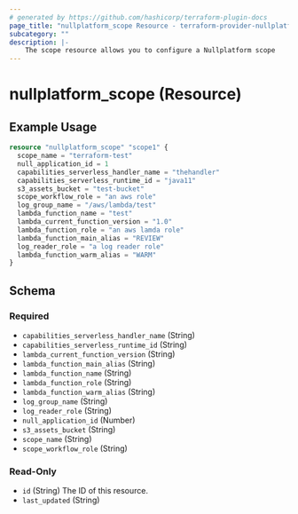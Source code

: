```yaml
---
# generated by https://github.com/hashicorp/terraform-plugin-docs
page_title: "nullplatform_scope Resource - terraform-provider-nullplatform"
subcategory: ""
description: |-
    The scope resource allows you to configure a Nullplatform scope
---
```


# nullplatform_scope (Resource)
## Example Usage

```terraform
resource "nullplatform_scope" "scope1" {
  scope_name = "terraform-test"
  null_application_id = 1
  capabilities_serverless_handler_name = "thehandler"
  capabilities_serverless_runtime_id = "java11"
  s3_assets_bucket = "test-bucket"
  scope_workflow_role = "an aws role"
  log_group_name = "/aws/lambda/test"
  lambda_function_name = "test"
  lambda_current_function_version = "1.0"
  lambda_function_role = "an aws lamda role"
  lambda_function_main_alias = "REVIEW"
  log_reader_role = "a log reader role"
  lambda_function_warm_alias = "WARM"
}
```

<!-- schema generated by tfplugindocs -->
## Schema

### Required

- `capabilities_serverless_handler_name` (String)
- `capabilities_serverless_runtime_id` (String)
- `lambda_current_function_version` (String)
- `lambda_function_main_alias` (String)
- `lambda_function_name` (String)
- `lambda_function_role` (String)
- `lambda_function_warm_alias` (String)
- `log_group_name` (String)
- `log_reader_role` (String)
- `null_application_id` (Number)
- `s3_assets_bucket` (String)
- `scope_name` (String)
- `scope_workflow_role` (String)

### Read-Only

- `id` (String) The ID of this resource.
- `last_updated` (String)

